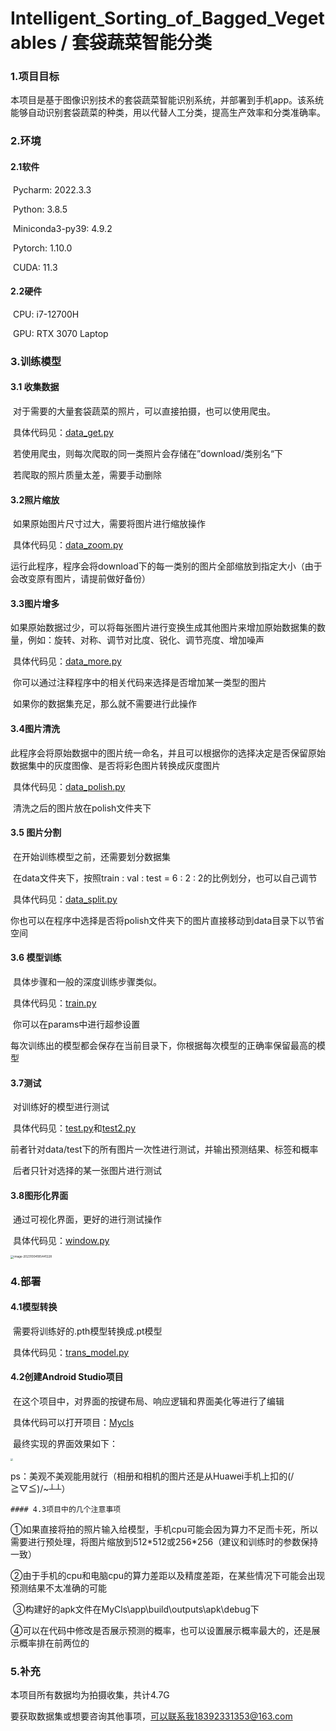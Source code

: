 # Intelligent_Sorting_of_Bagged_Vegetables / 套袋蔬菜智能分类





### 1.项目目标

本项目是基于图像识别技术的套袋蔬菜智能识别系统，并部署到手机app。该系统能够自动识别套袋蔬菜的种类，用以代替人工分类，提高生产效率和分类准确率。



### 2.环境

#### 2.1软件

​		Pycharm:                2022.3.3

​        Python:                   3.8.5

​        Miniconda3-py39: 4.9.2

​        Pytorch:                  1.10.0

​		CUDA:                     11.3

#### 2.2硬件

​		CPU: i7-12700H

​		GPU: RTX 3070 Laptop



### 3.训练模型

#### 3.1 收集数据

​		对于需要的大量套袋蔬菜的照片，可以直接拍摄，也可以使用爬虫。

​		具体代码见：[data_get.py](ttps://github.com/wumuwutu/Intelligent_Sorting_of_Bagged_Vegetables/blob/master/data_get.py)

​		若使用爬虫，则每次爬取的同一类照片会存储在”download/类别名“下

​		若爬取的照片质量太差，需要手动删除

#### 3.2照片缩放

​		如果原始图片尺寸过大，需要将图片进行缩放操作

​		具体代码见：[data_zoom.py](https://github.com/wumuwutu/Intelligent_Sorting_of_Bagged_Vegetables/blob/master/data_zoom.py)

​		运行此程序，程序会将download下的每一类别的图片全部缩放到指定大小（由于会改变原有图片，请提前做好备份）

#### 3.3图片增多

​		如果原始数据过少，可以将每张图片进行变换生成其他图片来增加原始数据集的数量，例如：旋转、对称、调节对比度、锐化、调节亮度、增加噪声

​		具体代码见：[data_more.py](https://github.com/wumuwutu/Intelligent_Sorting_of_Bagged_Vegetables/blob/master/data_more.py)

​		你可以通过注释程序中的相关代码来选择是否增加某一类型的图片

​		如果你的数据集充足，那么就不需要进行此操作

#### 3.4图片清洗

​		此程序会将原始数据中的图片统一命名，并且可以根据你的选择决定是否保留原始数据集中的灰度图像、是否将彩色图片转换成灰度图片

​		具体代码见：[data_polish.py](https://github.com/wumuwutu/Intelligent_Sorting_of_Bagged_Vegetables/blob/master/data_polish.py)

​		清洗之后的图片放在polish文件夹下

#### 3.5 图片分割

​		在开始训练模型之前，还需要划分数据集

​		在data文件夹下，按照train : val : test = 6 : 2 : 2的比例划分，也可以自己调节

​		具体代码见：[data_split.py](https://github.com/wumuwutu/Intelligent_Sorting_of_Bagged_Vegetables/blob/master/data_split.py)

​		你也可以在程序中选择是否将polish文件夹下的图片直接移动到data目录下以节省空间

#### 3.6 模型训练

​		具体步骤和一般的深度训练步骤类似。

​		具体代码见：[train.py](https://github.com/wumuwutu/Intelligent_Sorting_of_Bagged_Vegetables/blob/master/train.py)

​		你可以在params中进行超参设置

​		每次训练出的模型都会保存在当前目录下，你根据每次模型的正确率保留最高的模型

#### 3.7测试

​		对训练好的模型进行测试

​		具体代码见：[test.py](https://github.com/wumuwutu/Intelligent_Sorting_of_Bagged_Vegetables/blob/master/test.py)和[test2.py](https://github.com/wumuwutu/Intelligent_Sorting_of_Bagged_Vegetables/blob/master/test.py)

​		前者针对data/test下的所有图片一次性进行测试，并输出预测结果、标签和概率

​		后者只针对选择的某一张图片进行测试

#### 3.8图形化界面

​		通过可视化界面，更好的进行测试操作

​		具体代码见：[window.py](https://github.com/wumuwutu/Intelligent_Sorting_of_Bagged_Vegetables/blob/master/window.py)

<img src="../AppData/Roaming/Typora/typora-user-images/image-20231004185441228.png" alt="image-20231004185441228" style="zoom:33%;" />



### 4.部署

#### 4.1模型转换

​		需要将训练好的.pth模型转换成.pt模型

​		具体代码见：[trans_model.py](https://github.com/wumuwutu/Intelligent_Sorting_of_Bagged_Vegetables/blob/master/trans_model.py)

#### 4.2创建Android Studio项目

​		在这个项目中，对界面的按键布局、响应逻辑和界面美化等进行了编辑

​		具体代码可以打开项目：[Mycls](https://github.com/wumuwutu/Intelligent_Sorting_of_Bagged_Vegetables/tree/master/MyCls)

​		最终实现的界面效果如下：

<img src="Screenshot_20231004_192938_com.example.mycls.jpg" style="zoom:25%;" />



​		ps：美观不美观能用就行（相册和相机的图片还是从Huawei手机上扣的(/≧▽≦)/~┴┴）

	#### 4.3项目中的几个注意事项

​		①如果直接将拍的照片输入给模型，手机cpu可能会因为算力不足而卡死，所以需要进行预处理，将图片缩放到512\*512或256\*256（建议和训练时的参数保持一致）

​		②由于手机的cpu和电脑cpu的算力差距以及精度差距，在某些情况下可能会出现预测结果不太准确的可能

​		③构建好的apk文件在MyCls\app\build\outputs\apk\debug下

​		④可以在代码中修改是否展示预测的概率，也可以设置展示概率最大的，还是展示概率排在前两位的



### 5.补充

本项目所有数据均为拍摄收集，共计4.7G

要获取数据集或想要咨询其他事项，可以联系我18392331353@163.com





​		





​		

